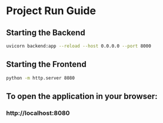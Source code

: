 # Project Run Guide

## Starting the Backend
```bash
uvicorn backend:app --reload --host 0.0.0.0 --port 8000
```
## Starting the Frontend
```bash
python -m http.server 8080
```
## To open the application in your browser:
### http://localhost:8080